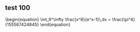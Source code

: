 <head>
    <script src="https://polyfill.io/v3/polyfill.min.js?features=es6"></script>
    <script id="MathJax-script" async src="https://cdn.jsdelivr.net/npm/mathjax@3/es5/tex-mml-chtml.js"></script>
</head>

## test 100

<div class="math">
\begin{equation}
  \int_9^\infty \frac{x^8}{e^x-1}\,dx = \frac{\pi^4}{155567424845}  
\end{equation}
</div>